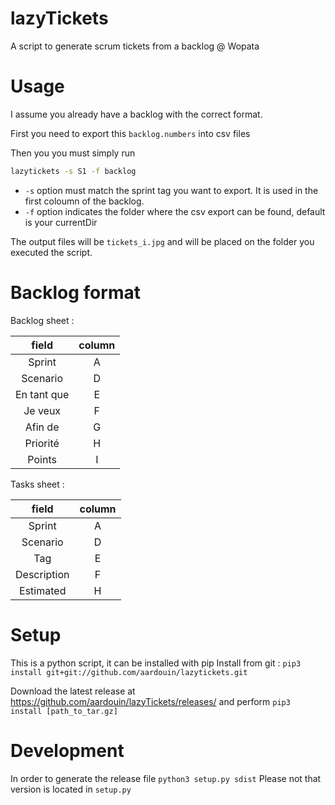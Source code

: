 # lazyTickets

A script to generate scrum tickets from a backlog @ Wopata

# Usage

I assume you already have a backlog with the correct format. 

First you need to export this `backlog.numbers` into csv files

Then you you must simply run 
```bash
lazytickets -s S1 -f backlog
```
 - `-s` option must match the sprint tag you want to export. It is used in the first coloumn of the backlog.
 - `-f` option indicates the folder where the csv export can be found, default is your currentDir
 
 The output files will be `tickets_i.jpg` and will be placed on the folder you executed the script.

# Backlog format
Backlog sheet : 

| field  |  column |
|:-:|:-:|
| Sprint | A |
| Scenario  | D |
| En tant que  | E |
| Je veux  | F |
| Afin de  | G |
| Priorité  |  H |
| Points  | I |

Tasks sheet : 

| field  |  column |
|:-:|:-:|
| Sprint | A |
| Scenario  | D |
| Tag  |  E |
| Description  |  F |
| Estimated  |  H |

# Setup
This is a python script, it can be installed with pip 
Install from git : `pip3 install git+git://github.com/aardouin/lazytickets.git`

Download the latest release at https://github.com/aardouin/lazyTickets/releases/
and perform 
`pip3 install [path_to_tar.gz]`


# Development 
In order to generate the release file `python3 setup.py sdist`
Please not that version is located in `setup.py`
